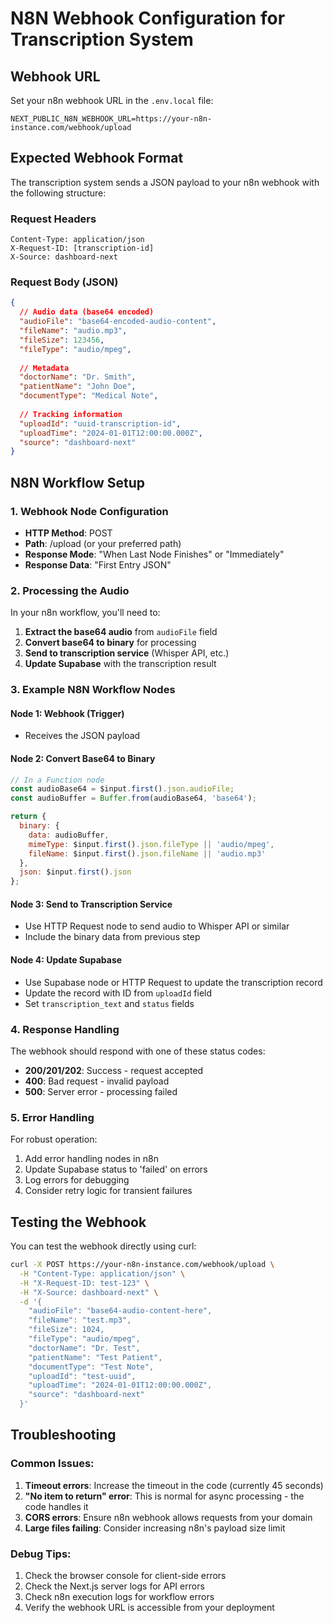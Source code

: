 # N8N Webhook Configuration for Transcription System

## Webhook URL
Set your n8n webhook URL in the `.env.local` file:
```
NEXT_PUBLIC_N8N_WEBHOOK_URL=https://your-n8n-instance.com/webhook/upload
```

## Expected Webhook Format

The transcription system sends a JSON payload to your n8n webhook with the following structure:

### Request Headers
```
Content-Type: application/json
X-Request-ID: [transcription-id]
X-Source: dashboard-next
```

### Request Body (JSON)
```json
{
  // Audio data (base64 encoded)
  "audioFile": "base64-encoded-audio-content",
  "fileName": "audio.mp3",
  "fileSize": 123456,
  "fileType": "audio/mpeg",
  
  // Metadata
  "doctorName": "Dr. Smith",
  "patientName": "John Doe",
  "documentType": "Medical Note",
  
  // Tracking information
  "uploadId": "uuid-transcription-id",
  "uploadTime": "2024-01-01T12:00:00.000Z",
  "source": "dashboard-next"
}
```

## N8N Workflow Setup

### 1. Webhook Node Configuration
- **HTTP Method**: POST
- **Path**: /upload (or your preferred path)
- **Response Mode**: "When Last Node Finishes" or "Immediately"
- **Response Data**: "First Entry JSON"

### 2. Processing the Audio
In your n8n workflow, you'll need to:

1. **Extract the base64 audio** from `audioFile` field
2. **Convert base64 to binary** for processing
3. **Send to transcription service** (Whisper API, etc.)
4. **Update Supabase** with the transcription result

### 3. Example N8N Workflow Nodes

#### Node 1: Webhook (Trigger)
- Receives the JSON payload

#### Node 2: Convert Base64 to Binary
```javascript
// In a Function node
const audioBase64 = $input.first().json.audioFile;
const audioBuffer = Buffer.from(audioBase64, 'base64');

return {
  binary: {
    data: audioBuffer,
    mimeType: $input.first().json.fileType || 'audio/mpeg',
    fileName: $input.first().json.fileName || 'audio.mp3'
  },
  json: $input.first().json
};
```

#### Node 3: Send to Transcription Service
- Use HTTP Request node to send audio to Whisper API or similar
- Include the binary data from previous step

#### Node 4: Update Supabase
- Use Supabase node or HTTP Request to update the transcription record
- Update the record with ID from `uploadId` field
- Set `transcription_text` and `status` fields

### 4. Response Handling

The webhook should respond with one of these status codes:
- **200/201/202**: Success - request accepted
- **400**: Bad request - invalid payload
- **500**: Server error - processing failed

### 5. Error Handling

For robust operation:
1. Add error handling nodes in n8n
2. Update Supabase status to 'failed' on errors
3. Log errors for debugging
4. Consider retry logic for transient failures

## Testing the Webhook

You can test the webhook directly using curl:

```bash
curl -X POST https://your-n8n-instance.com/webhook/upload \
  -H "Content-Type: application/json" \
  -H "X-Request-ID: test-123" \
  -H "X-Source: dashboard-next" \
  -d '{
    "audioFile": "base64-audio-content-here",
    "fileName": "test.mp3",
    "fileSize": 1024,
    "fileType": "audio/mpeg",
    "doctorName": "Dr. Test",
    "patientName": "Test Patient",
    "documentType": "Test Note",
    "uploadId": "test-uuid",
    "uploadTime": "2024-01-01T12:00:00.000Z",
    "source": "dashboard-next"
  }'
```

## Troubleshooting

### Common Issues:

1. **Timeout errors**: Increase the timeout in the code (currently 45 seconds)
2. **"No item to return" error**: This is normal for async processing - the code handles it
3. **CORS errors**: Ensure n8n webhook allows requests from your domain
4. **Large files failing**: Consider increasing n8n's payload size limit

### Debug Tips:

1. Check the browser console for client-side errors
2. Check the Next.js server logs for API errors
3. Check n8n execution logs for workflow errors
4. Verify the webhook URL is accessible from your deployment
